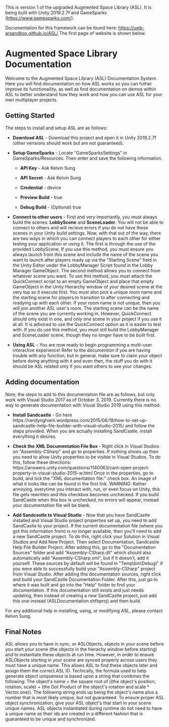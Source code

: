 This is version 1 of the upgraded Augmented Space Library (ASL). It is being built with Unity 2019.2.7f and GameSparks (https://www.gamesparks.com/). 

Documentation for this framework can be found here: https://uwb-arsandbox.github.io/ASL/ The first page of website is shown below.

<html>
	<head></head>
	<body>
		<h1>Augmented Space Library Documentation</h1>
		<p>Welcome to the Augmented Space Library (ASL) Documentation System. Here you will find documentation on how ASL works so you can futher improve its functionaility, as well as find documentation on demos within ASL to better understand how they work and how you can use ASL for your own multiplayer projects. </p>
			<h2>Getting Started</h2>
			<p>The steps to install and setup ASL are as follows:
				<ul>				
					<li>
						<p><strong>Download ASL</strong> - Download this project and open it in Unity 2019.2.7f (other verisions should work but are not guaranteed).</p>
					</li>
					<li>
						<p><strong>Setup GameSparks</strong> - Locate "GameSparksSettings" in GameSparks/Resources. Then enter and save the following information.</p>
					</li>					
						<ul>
							<li>
								<p><strong>API Key</strong> - Ask Kelvin Sung</p>
							</li>
							<li>
								<p><strong>API Secret</strong> - Ask Kelvin Sung</p>
							</li>
							<li>
								<p><strong>Credential</strong> - device</p>
							</li>
							<li>
								<p><strong>Preview Build</strong> - true</p>
							</li>
							<li>
								<p><strong>Debug Build</strong> - (Optional) true</p>
							</li>
						</ul>
					<li>
						<p><strong>Connect to other users</strong> - First and very importantly, you must always build the scenes: <strong>LobbyScene</strong> and <strong>SceneLoader</strong>. You will not be able to connect to others and will recieve errors if you do not have these scenes in your Unity build settings. Now, with that out of the way, there are two ways in which you can connect players to each other for either testing your application or using it. The first is through the use of the provided LobbyScene. If you use this method, you must ensure you always launch from this scene and include the name of the scene you want to launch after players ready up via the "Starting Scene" field in the Unity Editor under the LobbyManager Script found in the Lobby Manager GameObject. The second method allows you to connect from whatever scene you want. To use this method, you must attach the QuickConnect script to an empty GameObject and place that empty GameObject in the Unity Hierarchy window of your desired scene at the very top so it execute first. You must also pick a unique room name and the starting scene for players to transition to after connecting and readying up with each other. If your room name is not unique, then you will join another ASL user's room. The starting scene can be the name of the scene you are currently working in. However, QuickConnect should only exist in one, and only one scene in your project if you use it at all. It is adiviced to use the QuickConnect option as it is easier to test with. If you do use this method, you must still build the LobbyManager and SceneLoader scene, though they no longer have to be built first.</p>
					</li>
					<li>
						<p><strong>Using ASL</strong> - You are now ready to begin programming a multi-user interactive experience! Refer to the documention if you are having trouble with any function, but in general, make sure to claim your object before doing anything with it and even then, the stuff you do with it should be ASL related only if you want others to see your changes.</p>
					</li>
				</ul>
			</p>				
			<h2>Adding documentation</h2>
			<p>Note, the steps to add to this documentation file are as follows, but only work with Visual Studio 2017 as of October 3, 2019. Currently there is no way to generate documentation with Visual Studio 2019 using this method.
				<ul>
					<li>
						<p><strong>Install Sandcastle</strong> -  Go here https://randynghiem.wordpress.com/2015/06/18/how-to-set-up-sandcastle-help-file-builder-with-visual-studio-2015/ and follow the steps provided. When you are actually installing SandCastle, install everything it desires.</p>
					</li>
					<li>
						<p><strong>Check the XML Documentation File Box</strong> - Right click in Visual Studios on "Assembly-CSharp" and go to properties. If nothing shows up then you need to allow Unity properties to be visible in Visual Studios. To do this, follow these directions: https://answers.unity.com/questions/1140063/cant-open-project-property-in-visual-studio-2015-w.html Once in the properties, go to build, and tick the "XML documentation file:" check box. An image of what it looks like can be found in the first link. WARNING: Rather annoying, everytime you interact with, run, or even focus on Unity, this file gets rewritten and this checkbox becomes unchecked. If you build SandCastle when this box is unchecked, no errors will appear, instead your documentation file will be blank.</p>
					</li>
					<li>
						<p><strong>Add Sandcastle to Visual Studio</strong> - Now that you have SandCastle installed and Visual Studio project properties set up, you need to add SandCaslte to your project. If the current documentation file (where you got this information from) is no longer available, then you'll need to add a new SandCastle project. To do this, right click your Solution in Visual Studios and Add New Project. Then select Documentation, Sandcastle Help File Builder Project. After adding this, go to the "Documentation Sources" folder and add "Assembly-CSharp.dll" which should also automatically add "Assembly-CSharp.xml", but if it doesn't, add it yourself. These sources by default will be found in "Temp\bin\Debug\" if you were able to successfully build your "Assembly-CSharp" project from Visual Studio. After adding this documentation sources, right click and build your SandCastle Documentation Folder. After this, just go to where it was built and go into the "Help" folder to find your documentation. If this documentation still exists and just needs updating, then instead of creating a new SandCastle project, just add this one instead (ASLDocumentation.shfbproj) and then build.</p>
					</li>
				</ul>
			</p>
			<p>For any additional help in installing, using, or modifying ASL, please contact Kelvin Sung.</p>		
			<h2>Final Notes</h2>
			<p>ASL allows you to have in sync, or ASLObjects, objects in your scene before you start your scene (the objects in the hierachy window before starting) and to instantiate these objects at run time. However, in order to ensure ASLObjects starting in your scene are synced properly across users they must have a unique name. This allows ASL to find these objects later and assign them the correct ASL ID. Techically, the formula used to help generate object uniqueness is based upon a string that combines the following: The object's name + the square root of ((the object's position, rotation, scale) + (the Dot Product of the object's rotation and scale * Vector.one)). The following string ends up being the object's name plus a number that is most likely unique, but not guaranteed. To ensure proper ASL object synchronization, give your ASL object's that start in your scene unique names. ASL objects instantiated during runtime do not need to have a unique name as their ids are created in a different fashion that is  guaranteed to be unique and synchronized.</p>			
	</body>
</html>